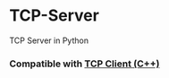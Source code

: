 # TCP-Server
TCP Server in Python <br>
### Compatible with [TCP Client (C++)](https://github.com/t0int/TCP-Client)
